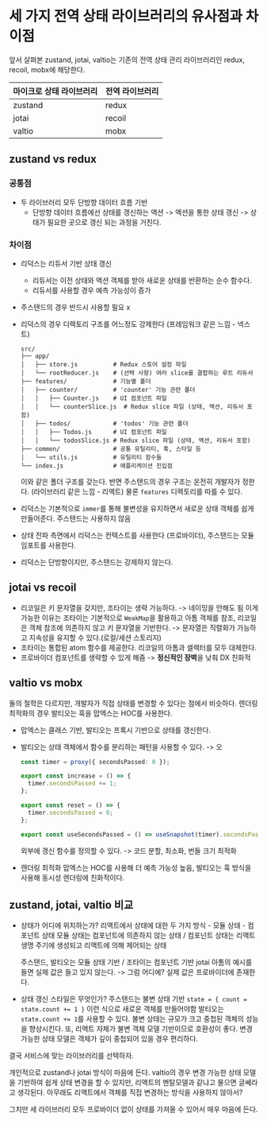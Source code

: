 # 세 가지 전역 상태 라이브러리의 유사점과 차이점

앞서 살펴본 zustand, jotai, valtio는 기존의 전역 상태 관리 라이브러리인 redux, recoil, mobx에 해당한다.

| 마이크로 상태 라이브러리 | 전역 라이브러리 |
| ------------------------ | --------------- |
| zustand                  | redux           |
| jotai                    | recoil          |
| valtio                   | mobx            |

## zustand vs redux

### 공통점

- 두 라이브러리 모두 단방향 데이터 흐름 기반
  - 단방향 데이터 흐름에선 상태를 갱신하는 액션 -> 액션을 통한 상태 갱신 -> 상태가 필요한 곳으로 갱신 되는 과정을 거친다.

### 차이점

- 리덕스는 리듀서 기반 상태 갱신
  - 리듀서는 이전 상태와 액션 객체를 받아 새로운 상태를 반환하는 순수 함수다.
  - 리듀서를 사용할 경우 예측 가능성이 증가
- 주스탠드의 경우 반드시 사용할 필요 x

- 리덕스의 경우 디렉토리 구조를 어느정도 강제한다 (프레임워크 같은 느낌 - 넥스트)

  ```
  src/
  ├── app/
  │   ├── store.js          # Redux 스토어 설정 파일
  │   └── rootReducer.js    # (선택 사항) 여러 slice를 결합하는 루트 리듀서
  ├── features/             # 기능별 폴더
  │   ├── counter/          # 'counter' 기능 관련 폴더
  │   │   ├── Counter.js    # UI 컴포넌트 파일
  │   │   └── counterSlice.js  # Redux slice 파일 (상태, 액션, 리듀서 포함)
  │   ├── todos/            # 'todos' 기능 관련 폴더
  │   │   ├── Todos.js      # UI 컴포넌트 파일
  │   │   └── todosSlice.js # Redux slice 파일 (상태, 액션, 리듀서 포함)
  ├── common/               # 공통 유틸리티, 훅, 스타일 등
  │   └── utils.js          # 유틸리티 함수들
  └── index.js              # 애플리케이션 진입점
  ```

  이와 같은 폴더 구조를 갖는다.
  반면 주스탠드의 경우 구조는 온전히 개발자가 정한다. (라이브러리 같은 느낌 - 리액트)
  물론 `features` 디렉토리를 따를 수 있다.

- 리덕스는 기본적으로 `immer`를 통해 불변성을 유지하면서 새로운 상태 객체를 쉽게 만들어준다. 주스탠드는 사용하지 않음
- 상태 전파 측면에서 리덕스는 컨텍스트를 사용한다 (프로바이더), 주스탠드는 모듈 임포트를 사용한다.
- 리덕스는 단방향이지만, 주스탠드는 강제하지 않는다.

## jotai vs recoil

- 리코일은 키 문자열을 갖지만, 조타이는 생략 가능하다. -> 네이밍을 안해도 됨 이게 가능한 이유는 조타이는 기본적으로 `WeakMap`을 활용하고 아톰 객체를 참조, 리코일은 객체 참조에 의존하지 않고 키 문자열을 기반한다. -> 문자열은 직렬화가 가능하고 지속성을 유지할 수 있다.(로컬/세션 스토리지)
- 조타이는 통합된 atom 함수를 제공한다. 리코일의 아톰과 셀렉터를 모두 대체한다.
- 프로바이더 컴포넌트를 생략할 수 있게 해줌 -> **정신적인 장벽**을 낮춰 DX 친화적

## valtio vs mobx

둘의 철학은 다르지만, 개발자가 직접 상태를 변경할 수 있다는 점에서 비슷하다.
렌더링 최적화의 경우 발티오는 훅을 맙엑스는 HOC를 사용한다.

- 맙엑스는 클래스 기반, 발티오는 프록시 기반으로 상태를 갱신한다.
- 발티오는 상태 객체에서 함수를 분리하는 패턴을 사용할 수 있다. -> 오

  ```ts
  const timer = proxy({ secondsPassed: 0 });

  export const increase = () => {
    timer.secondsPassed += 1;
  };

  export const reset = () => {
    timer.secondsPassed = 0;
  };

  export const useSecondsPassed = () => useSnapshot(timer).secondsPassed;
  ```

  외부에 갱신 함수를 정의할 수 있다. -> 코드 분할, 최소화, 번들 크기 최적화

- 렌더링 최적화 맙엑스는 HOC를 사용해 더 예측 가능성 높음, 발티오는 훅 방식을 사용해 동시성 렌더링에 친화적이다.

## zustand, jotai, valtio 비교

- 상태가 어디에 위치하는가?
  리액트에서 상태에 대한 두 가지 방식 - 모듈 상태 - 컴포넌트 상태
  모듈 상태는 컴포넌트에 의존하지 않는 상태 / 컴포넌트 상태는 리액트 생명 주기에 생성되고 리액트에 의해 제어되는 상태

  주스탠드, 발티오는 모듈 상태 기반 / 조타이는 컴포넌트 기반
  jotai 아톰의 예시를 들면 실제 값은 들고 있지 않는다. -> 그럼 어디에? 실제 값은 프로바이더에 존재한다.

- 상태 갱신 스타일은 무엇인가?
  주스탠드는 불변 상태 기반
  `state = { count = state.count += 1 }` 이런 식으로 새로운 객체를 만들어야함
  발티오는 `state.count += 1`를 사용할 수 있다.
  불변 상태는 규모가 크고 중첩된 객체의 성능을 향상시킨다. 또, 리액트 자체가 불변 객체 모델 기반이므로 호환성이 좋다.
  변경 가능한 상태 모델은 객체가 깊이 중첩되어 있을 경우 편리하다.

결국 서비스에 맞는 라이브러리를 선택하자.

개인적으로 zustand나 jotai 방식이 마음에 든다.
valtio의 경우 변경 가능한 상태 모델을 기반하여 쉽게 상태 변경을 할 수 있지만, 리액트의 멘탈모델과 같냐고 물으면 글쎄라고 생각된다. 아무래도 리액트에서 객체를 직접 변경하는 방식을 사용하지 않아서?

그치만 세 라이브러리 모두 프로바이더 없이 상태를 가져올 수 있어서 매우 마음에 든다.
